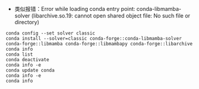 - 类似报错：Error while loading conda entry point: conda-libmamba-solver (libarchive.so.19: cannot open shared object file: No such file or directory)


```shell
conda config --set solver classic
conda install --solver=classic conda-forge::conda-libmamba-solver conda-forge::libmamba conda-forge::libmambapy conda-forge::libarchive
conda info
conda list
conda deactivate
conda info -e
conda update conda
conda info -e
conda info
```

